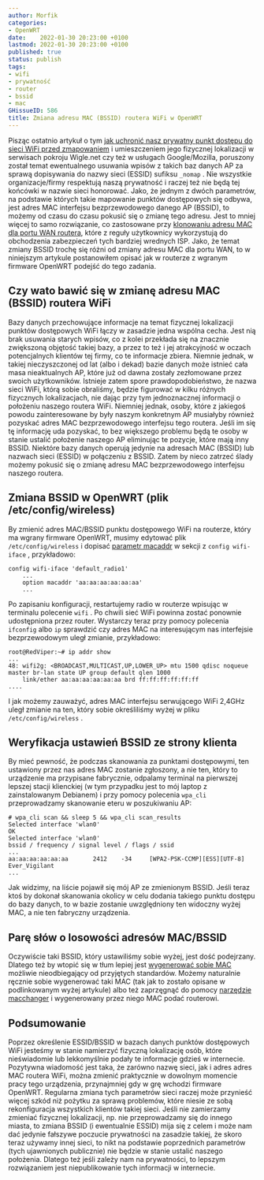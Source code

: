 ```yaml
---
author: Morfik
categories:
- OpenWRT
date:    2022-01-30 20:23:00 +0100
lastmod: 2022-01-30 20:23:00 +0100
published: true
status: publish
tags:
- wifi
- prywatność
- router
- bssid
- mac
GHissueID: 586
title: Zmiana adresu MAC (BSSID) routera WiFi w OpenWRT
---
```


Pisząc ostatnio artykuł o tym [jak uchronić nasz prywatny punkt dostępu do sieci WiFi przed
zmapowaniem][4] i umieszczeniem jego fizycznej lokalizacji w serwisach pokroju Wigle.net czy też w
usługach Google/Mozilla, poruszony został temat ewentualnego usuwania wpisów z takich baz danych AP
za sprawą dopisywania do nazwy sieci (ESSID) sufiksu `_nomap` . Nie wszystkie organizacje/firmy
respektują naszą prywatność i raczej też nie będą tej końcówki w nazwie sieci honorować. Jako, że
jednym z dwóch parametrów, na podstawie których takie mapowanie punktów dostępowych się odbywa,
jest adres MAC interfejsu bezprzewodowego danego AP (BSSID), to możemy od czasu do czasu pokusić
się o zmianę tego adresu. Jest to mniej więcej to samo rozwiązanie, co zastosowane przy [klonowaniu
adresu MAC dla portu WAN routera][1], które z reguły użytkownicy wykorzystują do obchodzenia
zabezpieczeń tych bardziej wrednych ISP. Jako, że temat zmiany BSSID trochę się różni od zmiany
adresu MAC dla portu WAN, to w niniejszym artykule postanowiłem opisać jak w routerze z wgranym
firmware OpenWRT podejść do tego zadania.

<!--more-->
## Czy wato bawić się w zmianę adresu MAC (BSSID) routera WiFi

Bazy danych przechowujące informacje na temat fizycznej lokalizacji punktów dostępowych WiFi łączy
w zasadzie jedna wspólna cecha. Jest nią brak usuwania starych wpisów, co z kolei przekłada się na
znacznie zwiększoną objętość takiej bazy, a przez to też i jej atrakcyjność w oczach potencjalnych
klientów tej firmy, co te informacje zbiera. Niemnie jednak, w takiej nieczyszczonej od lat (albo i
dekad) bazie danych może istnieć cała masa nieaktualnych AP, które już od dawna zostały zezłomowane
przez swoich użytkowników. Istnieje zatem spore prawdopodobieństwo, że nazwa sieci WiFi, którą
sobie obraliśmy, będzie figurować w kilku różnych fizycznych lokalizacjach, nie dając przy tym
jednoznacznej informacji o położeniu naszego routera WiFi. Niemniej jednak, osoby, które z jakiegoś
powodu zainteresowane by były naszym konkretnym AP musiałyby również pozyskać adres MAC
bezprzewodowego interfejsu tego routera. Jeśli im się tę informację uda pozyskać, to bez większego
problemu będą te osoby w stanie ustalić położenie naszego AP eliminując te pozycje, które mają inny
BSSID. Niektóre bazy danych operują jedynie na adresach MAC (BSSID) lub nazwach sieci (ESSID) w
połączeniu z BSSID. Zatem by nieco zatrzeć ślady możemy pokusić się o zmianę adresu MAC
bezprzewodowego interfejsu naszego routera.

## Zmiana BSSID w OpenWRT (plik /etc/config/wireless)

By zmienić adres MAC/BSSID punktu dostępowego WiFi na routerze, który ma wgrany firmware OpenWRT,
musimy edytować plik `/etc/config/wireless` i dopisać [parametr macaddr][2] w sekcji z `config
wifi-iface` , przykładowo:

    config wifi-iface 'default_radio1'
        ...
        option macaddr 'aa:aa:aa:aa:aa:aa'
        ...

Po zapisaniu konfiguracji, restartujemy radio w routerze wpisując w terminalu polecenie `wifi` . Po
chwili sieć WiFi powinna zostać ponownie udostępniona przez router. Wystarczy teraz przy pomocy
polecenia `ifconfig` albo `ip` sprawdzić czy adres MAC na interesującym nas interfejsie
bezprzewodowym uległ zmianie, przykładowo:

    root@RedViper:~# ip addr show
    ...
    48: wifi2g: <BROADCAST,MULTICAST,UP,LOWER_UP> mtu 1500 qdisc noqueue master br-lan state UP group default qlen 1000
        link/ether aa:aa:aa:aa:aa:aa brd ff:ff:ff:ff:ff:ff
    ....

I jak możemy zauważyć, adres MAC interfejsu serwującego WiFi 2,4GHz uległ zmianie na ten, który
sobie określiliśmy wyżej w pliku `/etc/config/wireless` .

##  Weryfikacja ustawień BSSID ze strony klienta

By mieć pewność, że podczas skanowania za punktami dostępowymi, ten ustawiony przez nas adres MAC
zostanie zgłoszony, a nie ten, który to urządzenie ma przypisane fabrycznie, odpalamy terminal na
pierwszej lepszej stacji klienckiej (w tym przypadku jest to mój laptop z zainstalowanym Debianem)
i przy pomocy polecenia `wpa_cli` przeprowadzamy skanowanie eteru w poszukiwaniu AP:

    # wpa_cli scan && sleep 5 && wpa_cli scan_results
    Selected interface 'wlan0'
    OK
    Selected interface 'wlan0'
    bssid / frequency / signal level / flags / ssid
    ...
    aa:aa:aa:aa:aa:aa       2412    -34     [WPA2-PSK-CCMP][ESS][UTF-8]     Ever_Vigilant
    ...

Jak widzimy, na liście pojawił się mój AP ze zmienionym BSSID. Jeśli teraz ktoś by dokonał
skanowania okolicy w celu dodania takiego punktu dostępu do bazy danych, to w bazie zostanie
uwzględniony ten widoczny wyżej MAC, a nie ten fabryczny urządzenia.

## Parę słów o losowości adresów MAC/BSSID

Oczywiście taki BSSID, który ustawiliśmy sobie wyżej, jest dość podejrzany. Dlatego też by wtopić
się w tłum  lepiej jest [wygenerować sobie MAC][3] możliwie nieodbiegający od przyjętych standardów.
Możemy naturalnie ręcznie sobie wygenerować taki MAC (tak jak to zostało opisane w podlinkowanym
wyżej artykule) albo też zaprzęgnąć do pomocy [narzędzie macchanger][5] i wygenerowany przez niego
MAC podać routerowi.

## Podsumowanie

Poprzez określenie ESSID/BSSID w bazach danych punktów dostępowych WiFi jesteśmy w stanie namierzyć
fizyczną lokalizację osób, które nieświadomie lub lekkomyślnie podały te informacje gdzieś w
internecie. Pozytywna wiadomość jest taka, że zarówno nazwę sieci, jak i adres adres MAC routera
WiFi, można zmienić praktycznie w dowolnym momencie pracy tego urządzenia, przynajmniej gdy w grę
wchodzi firmware OpenWRT. Regularna zmiana tych parametrów sieci raczej może przynieść więcej szkód
niż pożytku za sprawą problemów, które niesie ze sobą rekonfiguracja wszystkich klientów takiej
sieci. Jeśli nie zamierzamy zmieniać fizycznej lokalizacji, np. nie przeprowadzamy się do innego
miasta, to zmiana BSSID (i ewentualnie ESSID) mija się z celem i może nam dać jedynie fałszywe
poczucie prywatności na zasadzie takiej, że skoro teraz używamy innej sieci, to nikt na podstawie
poprzednich parametrów (tych ujawnionych publicznie) nie będzie w stanie ustalić naszego położenia.
Dlatego też jeśli zależy nam na prywatności, to lepszym rozwiązaniem jest niepublikowanie tych
informacji w internecie.


[1]: /post/jak-sklonowac-adres-mac-w-openwrt/
[2]: https://openwrt.org/docs/guide-user/network/wifi/basic
[3]: /post/jak-przypisac-losowy-adres-mac-interfejsu/
[4]: /post/jak-ukryc-nazwe-sieci-wifi-essid-przed-wigle-net-google-mozilla/
[5]: https://github.com/alobbs/macchanger
